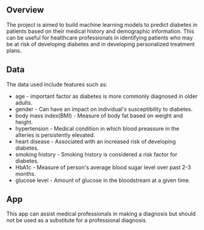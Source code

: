 ## Overview

The project is aimed to build machine learning models to predict diabetes in patients based on their medical history and demographic information. This can be useful for healthcare professionals in identifying patients who may be at risk of developing diabetes and in developing personalized treatment plans. 

## Data
The data used include features such as: 
* age - important factor as diabetes is more commonly diagnosed in older adults.
* gender - Can have an impact on individual's susceptibility to diabetes.
* body mass index(BMI) - Measure of body fat based on weight and height.
* hypertension - Medical condition in which blood preassure in the alteries is persistently elevated. 
* heart disease - Associated with an increased risk of developing diabetes.
* smoking history - Smoking history is considered a risk factor for diabetes.
* HbA1c - Measure of person's average blood sugar level over past 2-3 months.
* glucose level - Amount of glucose in the bloodstream at a given time.

## App
This app can assist medical professionals in making a diagnosis but should not be used as a substitute for a professional diagnosis.
